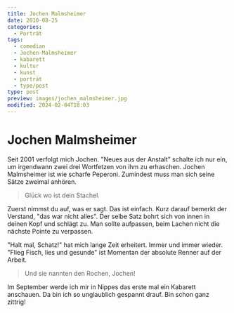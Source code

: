 ```yaml
---
title: Jochen Malmsheimer
date: 2010-08-25
categories:
  - Porträt
tags:
  - comedian
  - Jochen-Malmsheimer
  - kabarett
  - kultur
  - kunst
  - porträt
  - type/post
type: post
preview: images/jochen_malmsheimer.jpg
modified: 2024-02-04T18:03
---
```


# Jochen Malmsheimer

Seit 2001 verfolgt mich Jochen. "Neues aus der Anstalt" schalte ich nur ein, um irgendwann zwei drei Wortfetzen von ihm zu erhaschen. Jochen Malmsheimer ist wie scharfe Peperoni. Zumindest muss man sich seine Sätze zweimal anhören.

> Glück wo ist dein Stachel.

Zuerst nimmst du auf, was er sagt. Das ist einfach. Kurz darauf bemerkt der Verstand, "das war nicht alles". Der selbe Satz bohrt sich von innen in deinen Kopf und schlägt zu. Man sollte aufpassen, beim Lachen nicht die nächste Pointe zu verpassen.

"Halt mal, Schatz!" hat mich lange Zeit erheitert. Immer und immer wieder. "Flieg Fisch, lies und gesunde" ist Momentan der absolute Renner auf der Arbeit.

> Und sie nannten den Rochen, Jochen!

Im September werde ich mir in Nippes das erste mal ein Kabarett anschauen. Da bin ich so unglaublich gespannt drauf. Bin schon ganz zittrig!
